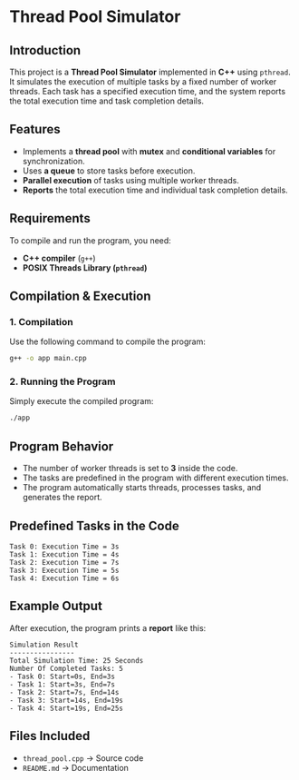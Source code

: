 # **Thread Pool Simulator**  

## **Introduction**  
This project is a **Thread Pool Simulator** implemented in **C++** using `pthread`. It simulates the execution of multiple tasks by a fixed number of worker threads. Each task has a specified execution time, and the system reports the total execution time and task completion details.  

## **Features**  
- Implements a **thread pool** with **mutex** and **conditional variables** for synchronization.  
- Uses **a queue** to store tasks before execution.  
- **Parallel execution** of tasks using multiple worker threads.  
- **Reports** the total execution time and individual task completion details.  

## **Requirements**  
To compile and run the program, you need:  
- **C++ compiler** (`g++`)  
- **POSIX Threads Library (`pthread`)**  

## **Compilation & Execution**  

### **1. Compilation**  
Use the following command to compile the program:  
```bash
g++ -o app main.cpp
```

### **2. Running the Program**  
Simply execute the compiled program:  
```bash
./app
```

## **Program Behavior**  
- The number of worker threads is set to **3** inside the code.  
- The tasks are predefined in the program with different execution times.  
- The program automatically starts threads, processes tasks, and generates the report.  

## **Predefined Tasks in the Code**  
```
Task 0: Execution Time = 3s
Task 1: Execution Time = 4s
Task 2: Execution Time = 7s
Task 3: Execution Time = 5s
Task 4: Execution Time = 6s
```

## **Example Output**  
After execution, the program prints a **report** like this:  
```
Simulation Result
----------------
Total Simulation Time: 25 Seconds
Number Of Completed Tasks: 5
- Task 0: Start=0s, End=3s
- Task 1: Start=3s, End=7s
- Task 2: Start=7s, End=14s
- Task 3: Start=14s, End=19s
- Task 4: Start=19s, End=25s
```

## **Files Included**  
- `thread_pool.cpp` → Source code  
- `README.md` → Documentation  